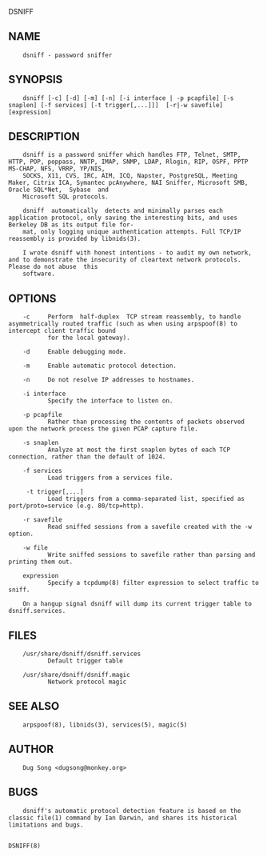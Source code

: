   DSNIFF
 
## NAME
        dsniff - password sniffer
 
## SYNOPSIS
        dsniff [-c] [-d] [-m] [-n] [-i interface | -p pcapfile] [-s snaplen] [-f services] [-t trigger[,...]]]  [-r|-w savefile] [expression]
 
## DESCRIPTION
        dsniff is a password sniffer which handles FTP, Telnet, SMTP, HTTP, POP, poppass, NNTP, IMAP, SNMP, LDAP, Rlogin, RIP, OSPF, PPTP MS-CHAP, NFS, VRRP, YP/NIS,
        SOCKS, X11, CVS, IRC, AIM, ICQ, Napster, PostgreSQL, Meeting Maker, Citrix ICA, Symantec pcAnywhere, NAI Sniffer, Microsoft SMB, Oracle SQL*Net,  Sybase  and
        Microsoft SQL protocols.
 
        dsniff  automatically  detects and minimally parses each application protocol, only saving the interesting bits, and uses Berkeley DB as its output file for‐
        mat, only logging unique authentication attempts. Full TCP/IP reassembly is provided by libnids(3).
 
        I wrote dsniff with honest intentions - to audit my own network, and to demonstrate the insecurity of cleartext network protocols.  Please do not abuse  this
        software.
 
## OPTIONS
        -c     Perform  half-duplex  TCP stream reassembly, to handle asymmetrically routed traffic (such as when using arpspoof(8) to intercept client traffic bound
               for the local gateway).
 
        -d     Enable debugging mode.
 
        -m     Enable automatic protocol detection.
 
        -n     Do not resolve IP addresses to hostnames.
 
        -i interface
               Specify the interface to listen on.
 
        -p pcapfile
               Rather than processing the contents of packets observed upon the network process the given PCAP capture file.
 
        -s snaplen
               Analyze at most the first snaplen bytes of each TCP connection, rather than the default of 1024.
 
        -f services
               Load triggers from a services file.
 
         -t trigger[,...]
               Load triggers from a comma-separated list, specified as port/proto=service (e.g. 80/tcp=http).
 
        -r savefile
               Read sniffed sessions from a savefile created with the -w option.
 
        -w file
               Write sniffed sessions to savefile rather than parsing and printing them out.
 
        expression
               Specify a tcpdump(8) filter expression to select traffic to sniff.
 
        On a hangup signal dsniff will dump its current trigger table to dsniff.services.
 
## FILES
        /usr/share/dsniff/dsniff.services
               Default trigger table
 
        /usr/share/dsniff/dsniff.magic
               Network protocol magic
 
## SEE ALSO
        arpspoof(8), libnids(3), services(5), magic(5)
 
## AUTHOR
        Dug Song <dugsong@monkey.org>
 
## BUGS
        dsniff's automatic protocol detection feature is based on the classic file(1) command by Ian Darwin, and shares its historical limitations and bugs.
 
                                                                                                                                                            DSNIFF(8)
